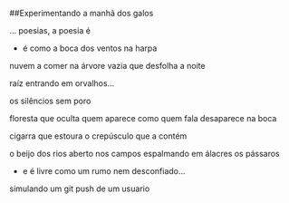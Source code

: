 ##Experimentando a manhã dos galos

... poesias, a poesia é

- é como a boca
dos ventos
na harpa

nuvem
a comer na árvore
vazia que
desfolha a noite

raíz entrando
em orvalhos...

os silêncios sem poro

floresta que oculta
quem aparece
como quem fala
desaparece na boca

cigarra que estoura o
crepúsculo
que a contém

o beijo dos rios
aberto nos campos
espalmando em álacres
os pássaros

- e é livre
como um rumo
nem desconfiado...

simulando um git push de um usuario
